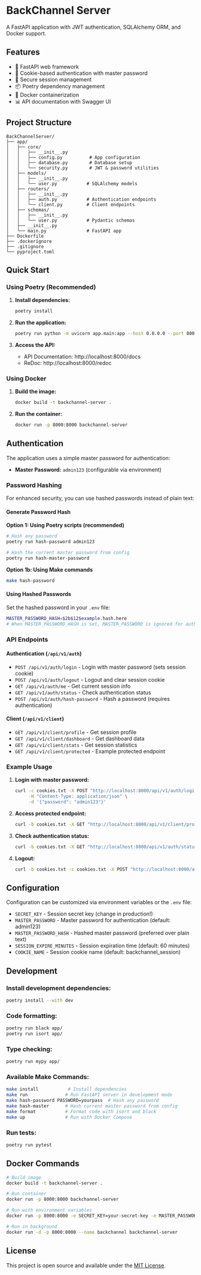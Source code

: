 # BackChannel Server

A FastAPI application with JWT authentication, SQLAlchemy ORM, and Docker support.

## Features

- 🚀 FastAPI web framework
- 🔐 Cookie-based authentication with master password
- 🍪 Secure session management
- 📦 Poetry dependency management
- 🐳 Docker containerization
- 📊 API documentation with Swagger UI

## Project Structure

```
BackChannelServer/
├── app/
│   ├── core/
│   │   ├── __init__.py
│   │   ├── config.py          # App configuration
│   │   ├── database.py        # Database setup
│   │   └── security.py        # JWT & password utilities
│   ├── models/
│   │   ├── __init__.py
│   │   └── user.py           # SQLAlchemy models
│   ├── routers/
│   │   ├── __init__.py
│   │   ├── auth.py           # Authentication endpoints
│   │   └── client.py         # Client endpoints
│   ├── schemas/
│   │   ├── __init__.py
│   │   └── user.py           # Pydantic schemas
│   ├── __init__.py
│   └── main.py               # FastAPI app
├── Dockerfile
├── .dockerignore
├── .gitignore
└── pyproject.toml
```

## Quick Start

### Using Poetry (Recommended)

1. **Install dependencies:**
   ```bash
   poetry install
   ```

2. **Run the application:**
   ```bash
   poetry run python -m uvicorn app.main:app --host 0.0.0.0 --port 8000 --reload
   ```

3. **Access the API:**
   - API Documentation: http://localhost:8000/docs
   - ReDoc: http://localhost:8000/redoc

### Using Docker

1. **Build the image:**
   ```bash
   docker build -t backchannel-server .
   ```

2. **Run the container:**
   ```bash
   docker run -p 8000:8000 backchannel-server
   ```

## Authentication

The application uses a simple master password for authentication:
- **Master Password:** `admin123` (configurable via environment)

### Password Hashing

For enhanced security, you can use hashed passwords instead of plain text:

#### Generate Password Hash

**Option 1: Using Poetry scripts (recommended)**
```bash
# Hash any password
poetry run hash-password admin123

# Hash the current master password from config
poetry run hash-master-password
```

**Option 1b: Using Make commands**
```bash
make hash-password
```

#### Using Hashed Passwords

Set the hashed password in your `.env` file:
```bash
MASTER_PASSWORD_HASH=$2b$12$example.hash.here
# When MASTER_PASSWORD_HASH is set, MASTER_PASSWORD is ignored for authentication
```

### API Endpoints

#### Authentication (`/api/v1/auth`)

- `POST /api/v1/auth/login` - Login with master password (sets session cookie)
- `POST /api/v1/auth/logout` - Logout and clear session cookie
- `GET /api/v1/auth/me` - Get current session info
- `GET /api/v1/auth/status` - Check authentication status
- `POST /api/v1/auth/hash-password` - Hash a password (requires authentication)

#### Client (`/api/v1/client`)

- `GET /api/v1/client/profile` - Get session profile
- `GET /api/v1/client/dashboard` - Get dashboard data
- `GET /api/v1/client/stats` - Get session statistics
- `GET /api/v1/client/protected` - Example protected endpoint

### Example Usage

1. **Login with master password:**
   ```bash
   curl -c cookies.txt -X POST "http://localhost:8000/api/v1/auth/login" \
        -H "Content-Type: application/json" \
        -d '{"password": "admin123"}'
   ```

2. **Access protected endpoint:**
   ```bash
   curl -b cookies.txt -X GET "http://localhost:8000/api/v1/client/profile"
   ```

3. **Check authentication status:**
   ```bash
   curl -b cookies.txt -X GET "http://localhost:8000/api/v1/auth/status"
   ```

4. **Logout:**
   ```bash
   curl -b cookies.txt -c cookies.txt -X POST "http://localhost:8000/api/v1/auth/logout"
   ```

## Configuration

Configuration can be customized via environment variables or the `.env` file:

- `SECRET_KEY` - Session secret key (change in production!)
- `MASTER_PASSWORD` - Master password for authentication (default: admin123)
- `MASTER_PASSWORD_HASH` - Hashed master password (preferred over plain text)
- `SESSION_EXPIRE_MINUTES` - Session expiration time (default: 60 minutes)
- `COOKIE_NAME` - Session cookie name (default: backchannel_session)

## Development

### Install development dependencies:
```bash
poetry install --with dev
```

### Code formatting:
```bash
poetry run black app/
poetry run isort app/
```

### Type checking:
```bash
poetry run mypy app/
```

### Available Make Commands:
```bash
make install           # Install dependencies
make run              # Run FastAPI server in development mode
make hash-password PASSWORD=yourpass  # Hash any password
make hash-master      # Hash current master password from config
make format           # Format code with isort and black
make up               # Run with Docker Compose
```

### Run tests:
```bash
poetry run pytest
```

## Docker Commands

```bash
# Build image
docker build -t backchannel-server .

# Run container
docker run -p 8000:8000 backchannel-server

# Run with environment variables
docker run -p 8000:8000 -e SECRET_KEY=your-secret-key -e MASTER_PASSWORD=your-password backchannel-server

# Run in background
docker run -d -p 8000:8000 --name backchannel backchannel-server
```

## License

This project is open source and available under the [MIT License](LICENSE).